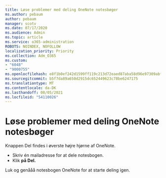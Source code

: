 ```yaml
---
title: Løse problemer med deling OneNote notesbøger
ms.author: pebaum
author: pebaum
manager: scotv
ms.date: 07/17/2020
ms.audience: Admin
ms.topic: article
ms.service: o365-administration
ROBOTS: NOINDEX, NOFOLLOW
localization_priority: Priority
ms.collection: Adm_O365
ms.custom:
- "6048"
- "9000755"
ms.openlocfilehash: e8f1b0ef242d1599ff119c213d72eaed87aba58d96e97309abf18269eddd00e7
ms.sourcegitcommit: b5f7da89a650d2915dc652449623c78be6247175
ms.translationtype: MT
ms.contentlocale: da-DK
ms.lasthandoff: 08/05/2021
ms.locfileid: "54110026"
---
```

# <a name="resolving-issues-sharing-onenote-notebooks"></a>Løse problemer med deling OneNote notesbøger

Knappen Del findes i øverste højre hjørne af OneNote.

- Skriv én mailadresse for at dele notesbogen.
- Klik **på Del.**

Luk og genååå notesbogen OneNote for at starte deling igen.